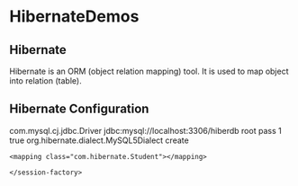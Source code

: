 # HibernateDemos

## Hibernate
Hibernate is an ORM (object relation mapping) tool.
It is used to map object into relation (table).

## Hibernate Configuration

<?xml version="1.0" encoding="UTF-8"?>

<!DOCTYPE hibernate-configuration PUBLIC
        "-//Hibernate/Hibernate Configuration DTD 3.0//EN"
	"http://hibernate.org/dtd/hibernate-configuration-3.0.dtd">
	
<hibernate-configuration>
    <session-factory>
        <property name="hibernate.connection.driver_class">com.mysql.cj.jdbc.Driver</property>
        <property name="hibernate.connection.url">jdbc:mysql://localhost:3306/hiberdb</property>
        <property name="hibernate.connection.username">root</property>
        <property name="hibernate.connection.password">pass</property>
        <property name="hibernate.connection.pool_size">1</property>
                <property name="hibernate.show_sql">true</property>
        <property name="hibernate.dialect">org.hibernate.dialect.MySQL5Dialect</property>
        <property name="hbm2ddl.auto">create</property> 

	<mapping class="com.hibernate.Student"></mapping>
        
    </session-factory>
</hibernate-configuration>
